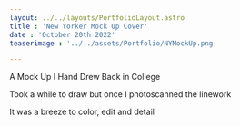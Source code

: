 ```yaml
---
layout: ../../layouts/PortfolioLayout.astro
title : 'New Yorker Mock Up Cover'
date : 'October 20th 2022'
teaserimage : '../../assets/Portfolio/NYMockUp.png'

---
```


A Mock Up I Hand Drew Back in College

Took a while to draw but once I photoscanned the linework

It was a breeze to color, edit and detail